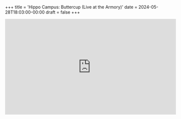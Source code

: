 +++
title = 'Hippo Campus: Buttercup (Live at the Armory)'
date = 2024-05-28T18:03:00-00:00
draft = false
+++

<iframe width="560" height="315" src="https://www.youtube.com/embed/rOrdWRH1UYM?si=9EtMkfOxioMSDlz7" title="YouTube video player" frameborder="0" allow="accelerometer; autoplay; clipboard-write; encrypted-media; gyroscope; picture-in-picture; web-share" referrerpolicy="strict-origin-when-cross-origin" allowfullscreen></iframe>
